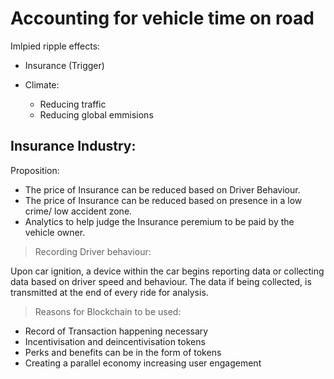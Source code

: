 # Accounting for vehicle time on road

Imlpied ripple effects:
- Insurance (Trigger)

- Climate:
	- Reducing traffic
	- Reducing global emmisions

## Insurance Industry:

Proposition:
- The price of Insurance can be reduced based on Driver Behaviour.
- The price of Insurance can be reduced based on presence in a low crime/ low accident zone.
- Analytics to help judge the Insurance peremium to be paid by the vehicle owner.

> Recording Driver behaviour:

Upon car ignition, a device within the car begins reporting data or collecting data based on driver speed and behaviour.
The data if being collected, is transmitted at the end of every ride for analysis.

> Reasons for Blockchain to be used:

- Record of Transaction happening necessary
- Incentivisation and deincentivisation tokens
- Perks and benefits can be in the form of tokens 
- Creating a parallel economy increasing user engagement

